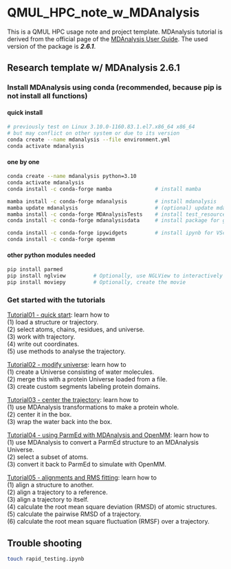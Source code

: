# QMUL_HPC_note_w_MDAnalysis
This is a QMUL HPC usage note and project template.
MDAnalysis tutorial is derived from the official page of the [MDAnalysis User Guide](https://userguide.mdanalysis.org/stable/index.html). The used version of the package is ***2.6.1***.

## Research template w/ MDAnalysis 2.6.1

### Install MDAnalysis using conda (recommended, because pip is not install all functions)
#### quick install 
```bash
# previously test on Linux 3.10.0-1160.83.1.el7.x86_64 x86_64
# but may conflict on other system or due to its version
conda create --name mdanalysis --file environment.yml
conda activate mdanalysis
```

#### one by one
```bash
conda create --name mdanalysis python=3.10
conda activate mdanalysis
conda install -c conda-forge mamba              # install mamba

mamba install -c conda-forge mdanalysis         # install mdanalysis
mamba update mdanalysis                         # (optional) update mdanalysis 
mamba install -c conda-forge MDAnalysisTests    # install test_resource
conda install -c conda-forge mdanalysisdata     # install package for getting additional dataset

conda install -c conda-forge ipywidgets         # install ipynb for VScode
conda install -c conda-forge openmm
```
#### other python modules needed
```bash
pip install parmed
pip install nglview         # Optionally, use NGLView to interactively view your trajectory
pip install moviepy         # Optionally, create the movie
```

### Get started with the tutorials
[Tutorial01 - quick start](./Tutorial_notebook/Tutorial01_quickstart.ipynb): learn how to  
(1) load a structure or trajectory.  
(2) select atoms, chains, residues, and universe.  
(3) work with trajectory.  
(4) write out coordinates.  
(5) use methods to analyse the trajectory.  

[Tutorial02 - modify universe](./Tutorial_notebook/Tutorial02_modifyuniverse.ipynb): learn how to  
(1) create a Universe consisting of water molecules.  
(2) merge this with a protein Universe loaded from a file.  
(3) create custom segments labeling protein domains.  


[Tutorial03 - center the trajectory](./Tutorial_notebook/Tutorial03_centeringTraj.ipynb): learn how to  
(1) use MDAnalysis transformations to make a protein whole.  
(2) center it in the box.  
(3) wrap the water back into the box.

[Tutorial04 - using ParmEd with MDAnalysis and OpenMM](./Tutorial_notebook/Tutorial04_ParmEdsimu.ipynb): learn how to   
(1) use MDAnalysis to convert a ParmEd structure to an MDAnalysis Universe.  
(2) select a subset of atoms.   
(3) convert it back to ParmEd to simulate with OpenMM.  

[Tutorial05 - alignments and RMS fitting](./Tutorial_notebook/Tutorial05_alignRMSfit.ipynb): learn how to   
(1) align a structure to another.  
(2) align a trajectory to a reference.  
(3) align a trajectory to itself.  
(4) calculate the root mean square deviation (RMSD) of atomic structures.  
(5) calculate the pairwise RMSD of a trajectory.  
(6) calculate the root mean square fluctuation (RMSF) over a trajectory.  

## Trouble shooting
```bash
touch rapid_testing.ipynb
```
